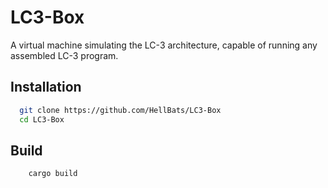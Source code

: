 
# LC3-Box
A virtual machine simulating the LC-3 architecture, capable of running any assembled LC-3 program.

## Installation

```bash
  git clone https://github.com/HellBats/LC3-Box
  cd LC3-Box
```
    
## Build
```bash
    cargo build
```
